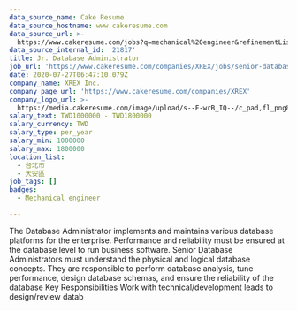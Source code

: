 ```yaml
---
data_source_name: Cake Resume
data_source_hostname: www.cakeresume.com
data_source_url: >-
  https://www.cakeresume.com/jobs?q=mechanical%20engineer&refinementList%5Blang_name%5D%5B0%5D=English&refinementList%5Bsalary_type%5D=per_year&range%5Bsalary_range%5D%5Bmin%5D=1000000&page=3
data_source_internal_id: '21817'
title: Jr. Database Administrator
job_url: 'https://www.cakeresume.com/companies/XREX/jobs/senior-database-administrator'
date: 2020-07-27T06:47:10.079Z
company_name: XREX Inc.
company_page_url: 'https://www.cakeresume.com/companies/XREX'
company_logo_url: >-
  https://media.cakeresume.com/image/upload/s--F-wrB_IQ--/c_pad,fl_png8,h_200,w_200/v1577753848/tuw4wffo97drgklzeouz.png
salary_text: TWD1000000 - TWD1800000
salary_currency: TWD
salary_type: per_year
salary_min: 1000000
salary_max: 1800000
location_list:
  - 台北市
  - 大安區
job_tags: []
badges:
  - Mechanical engineer

---
```


The Database Administrator implements and maintains various database platforms for the enterprise. Performance and reliability must be ensured at the database level to run business software. Senior Database Administrators must understand the physical and logical database concepts. They are responsible to perform database analysis, tune performance, design database schemas, and ensure the reliability of the database Key Responsibilities Work with technical/development leads to design/review datab